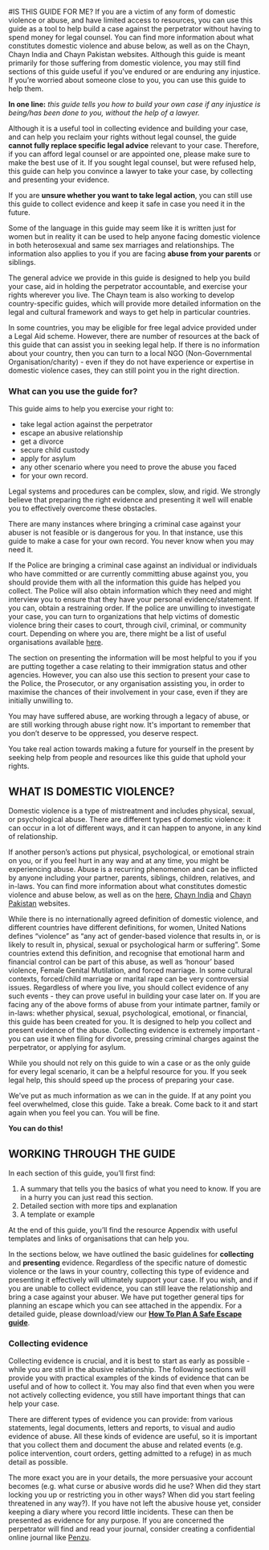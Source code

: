 #IS THIS GUIDE FOR ME?
If you are a victim of any form of domestic violence or abuse, and have limited access to resources, you can use this guide as a tool to help build a case against the perpetrator without having to spend money for legal counsel.  You can find more information about what constitutes domestic violence and abuse below, as well as on the Chayn, Chayn India and Chayn Pakistan websites. Although this guide is meant primarily for those suffering from domestic violence, you may still find sections of this guide useful if you’ve endured or are enduring any injustice. If you’re worried about someone close to you, you can use this guide to help them.

**In one line:** _this guide tells you how to build your own case if any injustice is being/has been done to you, without the help of a lawyer._

Although it is a useful tool in collecting evidence and building your case, and can help you reclaim your rights without legal counsel, the guide **cannot fully replace specific legal advice** relevant to your case. Therefore, if you can afford legal counsel or are appointed one, please make sure to make the best use of it. If you sought legal counsel, but were refused help, this guide can help you convince a lawyer to take your case, by collecting and presenting your evidence.

If you are **unsure whether you want to take legal action**, you can still use this guide to collect evidence and keep it safe in case you need it in the future.

Some of the language in this guide may seem like it is written just for women but in reality it can be used to help anyone facing domestic violence in both heterosexual and same sex marriages and relationships. The information also applies to you if you are facing **abuse from your parents** or siblings.

The general advice we provide in this guide is designed to help you build your case, aid in holding the perpetrator accountable, and exercise your rights wherever you live. The Chayn team is also working to develop country-specific guides, which will provide more detailed information on the legal and cultural framework and ways to get help in particular countries.

In some countries, you may be eligible for free legal advice provided under a Legal Aid scheme. However, there are number of resources at the back of this guide that can assist you in seeking legal help. If there is no information about your country, then you can turn to a local NGO (Non-Governmental Organisation/charity) - even if they do not have experience or expertise in domestic violence cases, they can still point you in the right direction.

### What can you use the guide for?
This guide aims to help you exercise your right to:
+ take legal action against the perpetrator
+ escape an abusive relationship
+ get a divorce
+ secure child custody
+ apply for asylum
+ any other scenario where you need to prove the abuse you faced
+ for your own record.

Legal systems and procedures can be complex, slow, and rigid. We strongly believe that preparing the right evidence and presenting it well will enable you to effectively overcome these obstacles. 

There are many instances where bringing a criminal case against your abuser is not feasible or is dangerous for you. In that instance, use this guide to make a case for your own record. You never know when you may need it. 

If the Police are bringing a criminal case against an individual or individuals who have committed or are currently committing abuse against you, you should provide them with all the information this guide has helped you collect. The Police will also obtain information which they need and might interview you to ensure that they have your personal evidence/statement.  If you can, obtain a restraining order. If the police are unwilling to investigate your case, you can turn to organizations that help victims of domestic violence bring their cases to court, through civil, criminal, or community court. Depending on where you are, there might be a list of useful organisations available [here](http://chayn.co/).

The section on presenting the information will be most helpful to you if you are putting together a case relating to their immigration status and other agencies. However, you can also use this section to present your case to the Police, the Prosecutor, or any organisation assisting you, in order to maximise the chances of their involvement in your case, even if  they are initially unwilling to.

You may have suffered abuse, are working through a legacy of abuse, or are still working through abuse right now. It's important to remember that you don’t deserve to be oppressed, you deserve respect. 

You take real action towards making a future for yourself in the present by seeking help from people and resources like this guide that uphold your rights.

## WHAT IS DOMESTIC VIOLENCE?
Domestic violence is a type of mistreatment and includes physical, sexual, or psychological abuse. There are different types of domestic violence: it can occur in a lot of different ways, and it can happen to anyone, in any kind of relationship. 

If another person’s actions put physical, psychological, or emotional strain on you, or if you feel hurt in any way and at any time, you might be experiencing abuse. Abuse is a recurring phenomenon and can be inflicted by anyone including your partner, parents, siblings, children, relatives, and in-laws. You can find more information about what constitutes domestic violence and abuse below, as well as on the [here](http://chayn.co/), [Chayn India](http://chaynindia.com/) and  [Chayn Pakistan](http://chaynpakistan.org/) websites.

While there is no internationally agreed definition of domestic violence, and different countries have different definitions, for women, United Nations defines “violence” as “any act of gender-based violence that results in, or is likely to result in, physical, sexual or psychological harm or suffering”.  Some countries extend this definition, and recognise that emotional harm and financial control can be part of this abuse, as well as ‘honour’ based violence, Female Genital Mutilation, and forced marriage. In some cultural contexts, forced/child marriage or marital rape can be very controversial issues. Regardless of where you live, you should collect evidence of any such events - they can prove useful in building your case later on.
If you are facing any of the above forms of abuse from your intimate partner, family or in-laws: whether physical, sexual, psychological, emotional, or financial, this guide has been created for you. It is designed to help you collect and present evidence of the abuse. Collecting evidence is extremely important - you can use it when filing for divorce, pressing criminal charges against the perpetrator, or applying for asylum.

While you should not rely on this guide to win a case or as the only guide for every legal scenario, it can be a helpful resource for you. If you seek legal help, this should speed up the process of preparing your case. 

We’ve put as much information as we can in the guide. If at any point you feel overwhelmed, close this guide. Take a break. Come back to it and start again when you feel you can. You will be fine.

**You can do this!**

## WORKING THROUGH THE GUIDE
In each section of this guide, you’ll first find:

1. A summary that tells you the basics of what you need to know. If you are in a hurry you can just read this section.
2. Detailed section with more tips and explanation
3. A template or example

At the end of this guide, you’ll find the resource Appendix with useful templates and links of organisations that can help you.

In the sections below, we have outlined the basic guidelines for **collecting** and **presenting** evidence. Regardless of the specific nature of domestic violence or the laws in your country, collecting this type of evidence and presenting it effectively will ultimately support your case. If you wish, and if you are unable to collect evidence, you can still leave the relationship and bring a case against your abuser. We have put together general tips for planning an escape which you can see attached in the appendix. For a detailed guide, please download/view our [**How To Plan A Safe Escape guide**](http://chayn.co/planning-a-safe-escape).

### Collecting evidence
Collecting evidence is crucial, and it is best to start as early as possible - while you are still in the abusive relationship. The following sections will provide you with practical examples of the kinds of evidence that can be useful and of how to collect it. You may also find that even when you were not actively collecting evidence, you still have important things that can help your case.

There are different types of evidence you can provide: from various statements, legal documents, letters and reports, to visual and audio evidence of abuse. All these kinds of evidence are useful, so it is important that you collect them and document the abuse and related events (e.g. police intervention, court orders, getting admitted to a refuge) in as much detail as possible. 

The more exact you are in your details, the more persuasive your account becomes (e.g. what curse or abusive words did he use? When did they start locking you up or restricting you in other ways? When did you start feeling threatened in any way?). If you have not left the abusive house yet, consider keeping a diary where you record little incidents. These can then be presented as evidence for any purpose. If you are concerned the perpetrator will find and read your journal, consider creating a confidential online journal like [Penzu](http://penzu.com).
